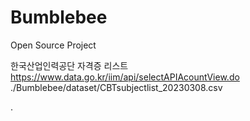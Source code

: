# Bumblebee
Open Source Project


한국산업인력공단 자격증 리스트
https://www.data.go.kr/iim/api/selectAPIAcountView.do
./Bumblebee/dataset/CBTsubjectlist_20230308.csv

.
